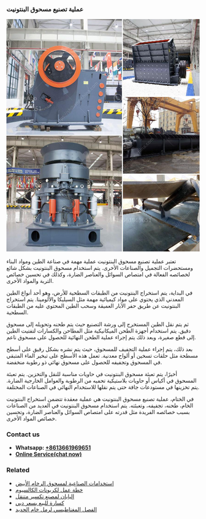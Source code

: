 <h3>عملية تصنيع مسحوق البنتونيت</h3><img src='1701852515.jpg' alt=''><p>تعتبر عملية تصنيع مسحوق البنتونيت عملية مهمة في صناعة الطين ومواد البناء ومستحضرات التجميل والصناعات الأخرى. يتم استخدام مسحوق البنتونيت بشكل شائع لخصائصه الفعالة في امتصاص السوائل والعناصر الضارة، وكذلك في تحسين خصائص التربة والمواد الأخرى.</p><p>في البداية، يتم استخراج البنتونيت من الطبقات السطحية للأرض، وهو أحد أنواع الطين المعدني الذي يحتوي على مواد كيميائية مهمة مثل السيليكا والألومينا. يتم استخراج البنتونيت عن طريق حفر الآبار العميقة وسحب الطين المحتوي عليه من الطبقات السطحية.</p><p>ثم يتم نقل الطين المستخرج إلى ورشة التصنيع حيث يتم طحنه وتحويله إلى مسحوق دقيق. يتم استخدام أجهزة الطحن الميكانيكية مثل المطاحن والكسارات لتفتيت الطين إلى قطع صغيرة، وبعد ذلك يتم إجراء عملية الطحن النهائية للحصول على مسحوق ناعم.</p><p>بعد ذلك، يتم إجراء عملية التجفيف للمسحوق، حيث يتم نشره بشكل رقيق على أسطح مسطحة مثل حلقات تسخين أو ألواح معدنية. تعمل هذه الأسطح على تبخير الماء المتبقي في المسحوق وتجفيفه للحصول على مسحوق نهائي ذو رطوبة منخفضة.</p><p>أخيرًا، يتم تعبئة مسحوق البنتونيت في حاويات مناسبة للنقل والتخزين. يتم تعبئة المسحوق في أكياس أو حاويات بلاستيكية تحميه من الرطوبة والعوامل الخارجية الضارة. يتم تخزينها في مستودعات جافة حتى يتم نقلها للاستخدام النهائي في الصناعات المختلفة.</p><p>في الختام، عملية تصنيع مسحوق البنتونيت هي عملية معقدة تتضمن استخراج البنتونيت الخام، طحنه، تجفيفه، وتعبئته. يتم استخدام مسحوق البنتونيت في العديد من الصناعات بسبب خصائصه الفريدة مثل قدرته على امتصاص السوائل والعناصر الضارة، وتحسين خصائص المواد الأخرى.</p><h3>Contact us</h3><ul><li><strong>Whatsapp:&nbsp;<a href="https://wa.me/8613661969651">+8613661969651</a></strong></li><li><a href="https://swt.shibang-china.com/?git&amp;zhl&amp;عملية تصنيع مسحوق البنتونيت"><strong>Online Service(chat now)</strong></a></li></ul><h3>Related</h3><ul><li><a href='استخدامات الصناعية لمسحوق الرخام الأبيض.md'>استخدامات الصناعية لمسحوق الرخام الأبيض</a></li><li><a href='خطة عمل لكربونات الكالسيوم.md'>خطة عمل لكربونات الكالسيوم</a></li><li><a href='اليابان لمصنع تكسير متنقل.md'>اليابان لمصنع تكسير متنقل</a></li><li><a href='كسارة للبيع بسعر دبي.md'>كسارة للبيع بسعر دبي</a></li><li><a href='الفصل المغناطيسي لرمل خام الحديد.md'>الفصل المغناطيسي لرمل خام الحديد</a></li></ul>